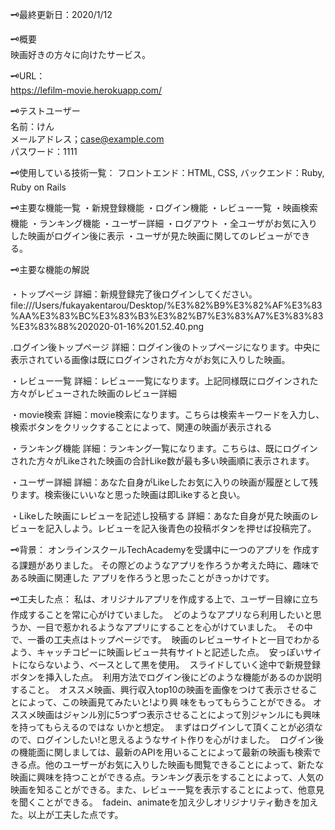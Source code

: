 🗝最終更新日：2020/1/12




🗝概要<br>
映画好きの方々に向けたサービス。


🗝URL：<br>
https://lefilm-movie.herokuapp.com/


🗝テストユーザー<br>
名前：けん<br>
メールアドレス；case@example.com<br>
パスワード：1111


🗝使用している技術一覧：
フロントエンド：HTML, CSS, 
バックエンド：Ruby, Ruby on Rails


🗝主要な機能一覧
・新規登録機能
・ログイン機能
・レビュー一覧
・映画検索機能
・ランキング機能
・ユーザー詳細
・ログアウト
・全ユーザがお気に入りした映画がログイン後に表示
・ユーザが見た映画に関してのレビューができる。



🗝主要な機能の解説

・トップページ
詳細：新規登録完了後ログインしてください。
file:///Users/fukayakentarou/Desktop/%E3%82%B9%E3%82%AF%E3%83%AA%E3%83%BC%E3%83%B3%E3%82%B7%E3%83%A7%E3%83%83%E3%83%88%202020-01-16%201.52.40.png

.ログイン後トップページ
詳細：ログイン後のトップページになります。中央に表示されている画像は既にログインされた方々がお気に入りした映画。


・レビュー一覧
詳細：レビュー一覧になります。上記同様既にログインされた方々がレビューされた映画のレビュー詳細

・movie検索
詳細：movie検索になります。こちらは検索キーワードを入力し、検索ボタンをクリックすることによって、関連の映画が表示される

・ランキング機能
詳細：ランキング一覧になります。こちらは、既にログインされた方々がLikeされた映画の合計Like数が最も多い映画順に表示されます。


・ユーザー詳細
詳細：あなた自身がLikeしたお気に入りの映画が履歴として残ります。検索後にいいなと思った映画は即Likeすると良い。

・Likeした映画にレビューを記述し投稿する
詳細：あなた自身が見た映画のレビューを記入しよう。レビューを記入後青色の投稿ボタンを押せば投稿完了。



🗝背景：
オンラインスクールTechAcademyを受講中に一つのアプリを
作成する課題がありました。
その際どのようなアプリを作ろうか考えた時に、趣味である映画に関連した
アプリを作ろうと思ったことがきっかけです。

🗝工夫した点：
私は、オリジナルアプリを作成する上で、ユーザー目線に立ち作成することを常に心がけていました。  どのようなアプリなら利用したいと思うか、一目で惹かれるようなアプリにすることを心がけていました。  その中で、一番の工夫点はトップページです。  映画のレビューサイトと一目でわかるよう、キャッチコピーに映画レビュー共有サイトと記述した点。  安っぽいサイトにならないよう、ベースとして黒を使用。  スライドしていく途中で新規登録ボタンを挿入した点。  利用方法でログイン後にどのような機能があるのか説明すること。  オススメ映画、興行収入top10の映画を画像をつけて表示させることによって、この映画見てみたいと!より興 味をもってもらうことができる。 オススメ映画はジャンル別に5つずつ表示させることによって別ジャンルにも興味を持ってもらえるのではな いかと想定。  まずはログインして頂くことが必須なので、ログインしたい!と思えるようなサイト作りを心がけました。  ログイン後の機能面に関しましては、最新のAPIを用いることによって最新の映画も検索できる点。他のユーザーがお気に入りした映画も閲覧できることによって、新たな映画に興味を持つことができる点。ランキング表示をすることによって、人気の映画を知ることができる。また、レビュー一覧を表示することによって、他意見を聞くことができる。  fadein、animateを加え少しオリジナリティ動きを加えた。以上が工夫した点です。
